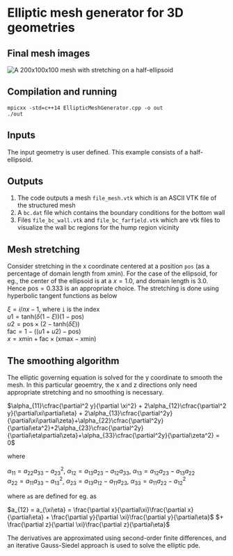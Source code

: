 # Elliptic mesh generator for 3D geometries

## Final mesh images

![A 200x100x100 mesh with stretching on a half-ellipsoid](https://github.com/nataraj2/EllipticMeshGenerator/tree/master/Images/image.jpg?raw=true)

## Compilation and running

`mpicxx -std=c++14 EllipticMeshGenerator.cpp -o out`  
`./out`

## Inputs
The input geometry is user defined. This example consists of a half-ellipsoid.

## Outputs
1. The code outputs a mesh `file_mesh.vtk` which is an ASCII VTK file of the structured mesh 
2. A `bc.dat` file which contains the boundary conditions for the bottom wall
3. Files `file_bc_wall.vtk` and `file_bc_farfield.vtk` which are vtk files to visualize 
the wall bc regions for the hump region vicinity

## Mesh stretching
Consider stretching in the x coordinate centered at a position `pos` (as a percentage of domain length from xmin). 
For the case of the ellipsoid, for eg., the center of the ellipsoid is at a $x=1.0$, and domain length is $3.0$. Hence 
$\mathrm{pos} = 0.333$ is an appropriate choice. The stretching is done using hyperbolic tangent functions as below  


$\xi = i/nx-1$, where `i` is the index  
$u1 = \mathrm{tanh}(\delta(1-\xi))(1-\mathrm{pos})$  
$u2 = \mathrm{pos}\times(2-\mathrm{tanh}(\delta\xi))$  
$\mathrm{fac} = 1-((u1+u2)-\mathrm{pos})$  
$x = \mathrm{xmin} + \mathrm{fac}\times(\mathrm{xmax}-\mathrm{xmin})$


## The smoothing algorithm
The elliptic governing equation is solved for the y coordinate to smooth the mesh. In this particular geoemtry, 
the x and z directions only need appropriate stretching and no smoothing is necessary. 

$\alpha_{11}\cfrac{\partial^2 y}{\partial \xi^2} + 2\alpha_{12}\cfrac{\partial^2 y}{\partial\xi\partial\eta} + 2\alpha_{13}\cfrac{\partial^2y}{\partial\xi\partial\zeta}+\alpha_{22}\cfrac{\partial^2y}{\partial\eta^2}+2\alpha_{23}\cfrac{\partial^2y}{\partial\eta\partial\zeta}+\alpha_{33}\cfrac{\partial^2y}{\partial\zeta^2} = 0$  

where  

$\alpha_{11} = a_{22}a_{33}-a^2_{23}$, $\alpha_{12}=a_{13}a_{23}-a_{12}a_{33}$, $\alpha_{13}=a_{12}a_{23}-a_{13}a_{22}$  
$\alpha_{22} = a_{11}a_{33}-a^2_{13}$, $\alpha_{23}=a_{13}a_{12}-a_{11}a_{23}$, $\alpha_{33}=a_{11}a_{22}-a^2_{12}$  

where `a`s are defined for eg. as 

$a_{12} = a_{\xi\eta} = \frac{\partial x}{\partial\xi}\frac{\partial x}{\partial\eta} + \frac{\partial y}{\partial \xi}\frac{\partial y}{\partial\eta}$
$+ \frac{\partial z}{\partial \xi}\frac{\partial z}{\partial\eta}$  

The derivatives are approximated using second-order finite differences, and an iterative Gauss-Siedel approach is used to solve the elliptic pde.






